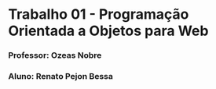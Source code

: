 # Trabalho 01 - Programação Orientada a Objetos para Web
### **Professor**: Ozeas Nobre
### **Aluno**: Renato Pejon Bessa